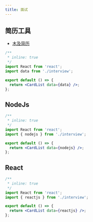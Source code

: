 ```yaml
---
title: 面试
---
```


## 简历工具

- [木及简历](https://resume.mdedit.online/editor/)

```jsx
/**
 * inline: true
 */
import React from 'react';
import data from './interview';

export default () => {
  return <CardList data={data} />;
};
```

## NodeJs

```jsx
/**
 * inline: true
 */
import React from 'react';
import { nodejs } from './interview';

export default () => {
  return <CardList data={nodejs} />;
};
```

## React

```jsx
/**
 * inline: true
 */
import React from 'react';
import { reactjs } from './interview';

export default () => {
  return <CardList data={reactjs} />;
};
```
